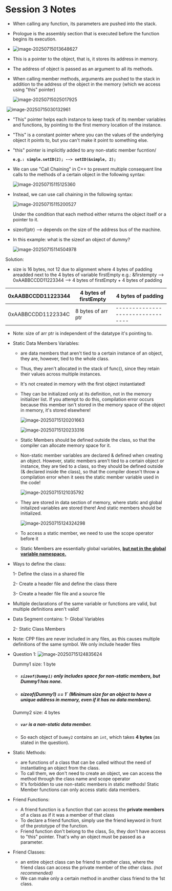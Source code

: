 # Session 3 Notes

- When calling any function, its parameters are pushed into the stack.
- Prologue is the assembly section that is executed before the function begins its execution.
- ![image-20250715013648627](C:\Users\hp\AppData\Roaming\Typora\typora-user-images\image-20250715013648627.png)

- This is a pointer to the object, that is, it stores its address in memory. 

- The address of object is passed as an argument to all its methods.

- When calling member methods, arguments are pushed to the stack in addition to the address of the object in the memory (which we access using "this" pointer)

  ![image-20250715025017925](C:\Users\hp\AppData\Roaming\Typora\typora-user-images\image-20250715025017925.png)

​	![image-20250715030132961](C:\Users\hp\AppData\Roaming\Typora\typora-user-images\image-20250715030132961.png)

- "This" pointer helps each instance to keep track of its member variables and functions, by pointing to the first memory location of the instance.

- "This" is a constant pointer where you can the values of the underlying object it points to, but you can't make it point to something else.

- "this" pointer is implicitly added to any non-static member fucntion/

  **`e.g.: simple.setID(2); --> setID(&simple, 2);`** 

- We can use "Call Chaining" in C++ to prevent multiple consequent line calls to the methods of a certain object in the following syntax:

  ![image-20250715115125360](C:\Users\hp\AppData\Roaming\Typora\typora-user-images\image-20250715115125360.png)

- Instead, we can use call chaining in the following syntax: 

  ![image-20250715115200527](C:\Users\hp\AppData\Roaming\Typora\typora-user-images\image-20250715115200527.png)

  Under the condition that each method either returns the object itself or a pointer to it.

- sizeof(ptr) --> depends on the size of the address bus of the machine.

- In this example: what is the sizeof an object of dummy?

  ![image-20250715114504978](C:\Users\hp\AppData\Roaming\Typora\typora-user-images\image-20250715114504978.png)

Solution: 

- size is 16 bytes, not 12 due to alignment where 4 bytes of padding areadded next to the 4 bytes of variable firstEmpty
  e.g.: &firstempty --> 0xAABBCCDD11223344 --> 4 bytes of firstEmpty + 4 bytes of padding

| 0xAABBCCDD11223344 | 4 bytes of firstEmpty | 4 bytes of padding               |
| ------------------ | --------------------- | -------------------------------- |
| 0xAABBCCDD1122334C | 8 bytes of arr ptr    | -------------------------------- |

- Note: size of arr ptr is independent of the datatype it's pointing to.

- Static Data Members Variables: 

  - are data members that aren't tied to a certain instance of an object, they are, however, tied to the whole class.

  - Thus, they aren't allocated in the stack of func(), since they retain their values across multiple instances.

  - It's not created in memory with the first object instantiated! 

  - They can be initialized only at its definition, not in the memory initializer list. If you attempt to do this, compilation error occurs because this member isn't stored in the memory space of the object in memory, it's stored elsewhere!

    ![image-20250715120201663](C:\Users\hp\AppData\Roaming\Typora\typora-user-images\image-20250715120201663.png)

    ![image-20250715120233316](C:\Users\hp\AppData\Roaming\Typora\typora-user-images\image-20250715120233316.png)

  - Static Members should be defined outside the class, so that the compiler can allocate memory space for it.

  - Non-static member variables are declared & defined when creating an object. However, static members aren't tied to a certain object or instance, they are tied to a class, so they should be defined outside (& declared inside the class), so that the compiler doesn't throw a compilation error when it sees the static member variable used in the code!

    ![image-20250715121035792](C:\Users\hp\AppData\Roaming\Typora\typora-user-images\image-20250715121035792.png)

  - They are stored in data section of memory, where static and global initalized variables are stored there! And static members should be initialized.

    ![image-20250715124324298](C:\Users\hp\AppData\Roaming\Typora\typora-user-images\image-20250715124324298.png)

  - To access a static member, we need to use the scope operator before it

  - Static Members are essentially global variables, **<u>but not in the global variable namespace.</u>**

- Ways to define the class:

  1- Define the class in a shared file

  2- Create a header file and define the class there

  3- Create a header file file and a source file

- Multiple declarations of the same variable or functions are valid, but multiple definitions aren't valid! 

- Data Segment contains:
  1- Global Variables

  2- Static Class Members

- Note: CPP files are never included in any files, as this causes multiple definitions of the same symbol. We only include header files

- Question 1:
  ![image-20250715124835624](C:\Users\hp\AppData\Roaming\Typora\typora-user-images\image-20250715124835624.png)

  Dummy1 size: 1 byte

  - ##### `sizeof(Dummy1)` only includes space for **non-static members**, but Dummy1 has **none**.

  - ##### sizeof(Dummy1) == 1` (Minimum size for an object to have a unique address in memory, even if it has no data members).

  Dummy2 size: 4 bytes

  - ##### `var` is a **non-static** data member.

  - So each object of `Dummy2` contains an `int`, which takes **4 bytes** (as stated in the question).

  
  
- Static Methods:
  
  - are functions of a class that can be called without the need of instantiating an object from the class.
  - To call them, we don't need to create an object, we can access the method through the class name and scope operator
  - It's forbidden to use non-static members in static methods! Static Member functions can only access static data members.
  
- Friend Functions:
  - A friend function is a function that can access the **private members** of a class as if it was a member of that class
  - To declare a friend function, simply use the friend keyword in front of the prototype of the function.
  - Friend function don't belong to the class, So, they don't have access to "this" pointer. That's why an object must be passed as a parameter.
  
- Friend Classes:
  - an entire object class can be friend to another class, where the friend class can access the private member of the other class. *(not recommended)*
  - We can make only a certain method in another class friend to the 1st class.